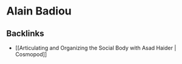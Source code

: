 # Alain Badiou



<a id="org32d9714"></a>

## Backlinks

-   [[Articulating and Organizing the Social Body with Asad Haider | Cosmopod]]

